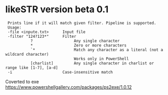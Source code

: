 # likeSTR version beta 0.1

```
 Prints line if it will match given filter. Pipeline is supported.
 Usage:
 -file <inpute.txt>      Input file
 -filter "124?123*"      Filter 
           ?                  Any single character
           *                  Zero or more characters
           `*                 Match any character as a literal (not a wildcard character)
                              Works only in PowerShell
           [charlist]         Any single character in charlist or range like [1-7], [a-d]
 -i                      Case-insensitive match
```

Coverted to exe https://www.powershellgallery.com/packages/ps2exe/1.0.12